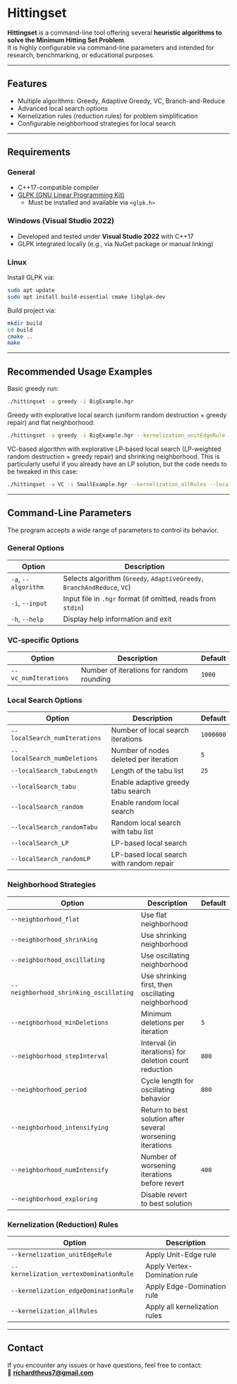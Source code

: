 
# Hittingset

**Hittingset** is a command-line tool offering several **heuristic algorithms to solve the Minimum Hitting Set Problem**.  
It is highly configurable via command-line parameters and intended for research, benchmarking, or educational purposes.

---

## Features

- Multiple algorithms: Greedy, Adaptive Greedy, VC, Branch-and-Reduce
- Advanced local search options
- Kernelization rules (reduction rules) for problem simplification
- Configurable neighborhood strategies for local search

---

## Requirements

### General

- C++17-compatible compiler
- [GLPK (GNU Linear Programming Kit)](https://www.gnu.org/software/glpk/)
  - Must be installed and available via `<glpk.h>`

### Windows (Visual Studio 2022)

- Developed and tested under **Visual Studio 2022** with C++17
- GLPK integrated locally (e.g., via NuGet package or manual linking)

### Linux

Install GLPK via:

```bash
sudo apt update
sudo apt install build-essential cmake libglpk-dev
```

Build project via:

```bash
mkdir build
cd build
cmake ..
make
```

---

## Recommended Usage Examples

Basic greedy run:

```bash
./hittingset -a greedy -i BigExample.hgr
```

Greedy with explorative local search (uniform random destruction + greedy repair) and flat neighborhood:

```bash
./hittingset -a greedy -i BigExample.hgr --kernelization_unitEdgeRule --localSearch_random --localSearch_numIterations 100000 --localSearch_numDeletions 5 --neighborhood_flat
```

VC-based algorithm with explorative LP-based local search (LP-weighted random destruction + greedy repair) and shrinking neighborhood. This is particularly useful if you already have an LP solution, but the code needs to be tweaked in this case:

```bash
./hittingset -a VC -i SmallExample.hgr --kernelization_allRules --localSearch_LP --localSearch_numIterations 100000 --localSearch_numDeletions 100 --neighborhood_shrinking --neighborhood_minDeletions 5 --neighborhood_stepInterval 800
```

---

## Command-Line Parameters

The program accepts a wide range of parameters to control its behavior.

### General Options

| Option                | Description                                                             |
|-----------------------|-------------------------------------------------------------------------|
| `-a`, `--algorithm`   | Selects algorithm (`Greedy`, `AdaptiveGreedy`, `BranchAndReduce`, `VC`) |
| `-i`, `--input`       | Input file in `.hgr` format (if omitted, reads from `stdin`)            |
| `-h`, `--help`        | Display help information and exit                                       |

### VC-specific Options

| Option               | Description                                   | Default |
|----------------------|-----------------------------------------------|---------|
| `--vc_numIterations` | Number of iterations for random rounding      | `1000`  |

### Local Search Options

| Option                        | Description                                 | Default  |
|-------------------------------|---------------------------------------------|----------|
| `--localSearch_numIterations` | Number of local search iterations           | `1000000`|
| `--localSearch_numDeletions`  | Number of nodes deleted per iteration       | `5`      |
| `--localSearch_tabuLength`    | Length of the tabu list                     | `25`     |
| `--localSearch_tabu`          | Enable adaptive greedy tabu search          |          |
| `--localSearch_random`        | Enable random local search                  |          |
| `--localSearch_randomTabu`    | Random local search with tabu list          |          |
| `--localSearch_LP`            | LP-based local search                       |          |
| `--localSearch_randomLP`      | LP-based local search with random repair    |          |

### Neighborhood Strategies

| Option                                 | Description                                                | Default |
|----------------------------------------|------------------------------------------------------------|---------|
| `--neighborhood_flat`                  | Use flat neighborhood                                      |         |
| `--neighborhood_shrinking`             | Use shrinking neighborhood                                 |         |
| `--neighborhood_oscillating`           | Use oscillating neighborhood                               |         |
| `--neighborhood_shrinking_oscillating` | Use shrinking first, then oscillating neighborhood         |         |
| `--neighborhood_minDeletions`          | Minimum deletions per iteration                            | `5`     |
| `--neighborhood_stepInterval`          | Interval (in iterations) for deletion count reduction      | `800`   |
| `--neighborhood_period`                | Cycle length for oscillating behavior                      | `800`   |
| `--neighborhood_intensifying`          | Return to best solution after several worsening iterations |         |
| `--neighborhood_numIntensify`          | Number of worsening iterations before revert               | `400`   |
| `--neighborhood_exploring`             | Disable revert to best solution                            |         |

### Kernelization (Reduction) Rules

| Option                                 | Description                       |
|----------------------------------------|-----------------------------------|
| `--kernelization_unitEdgeRule`         | Apply Unit-Edge rule              |
| `--kernelization_vertexDominationRule` | Apply Vertex-Domination rule      |
| `--kernelization_edgeDominationRule`   | Apply Edge-Domination rule        |
| `--kernelization_allRules`             | Apply all kernelization rules     |

---

## Contact

If you encounter any issues or have questions, feel free to contact:  
📧 **richardtheus7@gmail.com**
